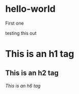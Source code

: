 # hello-world
First one

testing this out
# This is an h1 tag
## This is an h2 tag
###### This is an h6 tag
